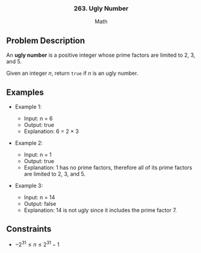 <p align="center">

  <h3 align="center">263. Ugly Number</h3>

  <p align="center">
    Math
    <br>
  </p>
</p>

## Problem Description

An **ugly number** is a positive integer whose prime factors are limited to $2$, $3$, and $5$.

Given an integer $n$, return `true` if $n$ is an ugly number.

## Examples
- Example 1:
  - Input: n = 6
  - Output: true
  - Explanation: 6 = 2 × 3

- Example 2:
  - Input: n = 1
  - Output: true
  - Explanation: 1 has no prime factors, therefore all of its prime factors are limited to 2, 3, and 5.

- Example 3:
  - Input: n = 14
  - Output: false
  - Explanation: 14 is not ugly since it includes the prime factor 7.

## Constraints
- $-2^{31} \leq n \leq 2^{31} - 1$
